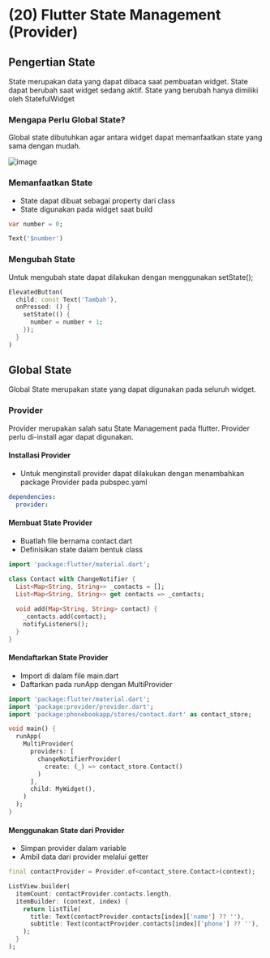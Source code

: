 # (20) Flutter State Management (Provider)

## Pengertian State
State merupakan data yang dapat dibaca saat pembuatan widget. State dapat berubah saat widget sedang aktif. State yang berubah hanya dimiliki oleh StatefulWidget

### Mengapa Perlu Global State?
Global state dibutuhkan agar antara widget dapat memanfaatkan state yang sama dengan mudah.

![image](https://user-images.githubusercontent.com/10411833/229383269-25138cf4-9d37-4486-922d-ae6bd0b7dcf7.png)

### Memanfaatkan State
+ State dapat dibuat sebagai property dari class
+ State digunakan pada widget saat build

```dart
var number = 0;

Text('$number')
```

### Mengubah State
Untuk mengubah state dapat dilakukan dengan menggunakan setState();

```dart
ElevatedButton(
  child: const Text('Tambah'),
  onPressed: () {
    setState(() {
      number = number + 1;
    });
  }
)
```

## Global State
Global State merupakan state yang dapat digunakan pada seluruh widget.

### Provider
Provider merupakan salah satu State Management pada flutter. Provider perlu di-install agar dapat digunakan.

#### Installasi Provider
+ Untuk menginstall provider dapat dilakukan dengan menambahkan package Provider pada pubspec.yaml

```yaml
dependencies:
  provider:
```

#### Membuat State Provider
+ Buatlah file bernama contact.dart
+ Definisikan state dalam bentuk class

```dart
import 'package:flutter/material.dart';

class Contact with ChangeNotifier {
  List<Map<String, String>> _contacts = [];
  List<Map<String, String>> get contacts => _contacts;
  
  void add(Map<String, String> contact) {
    _contacts.add(contact);
    notifyListeners();
  }
}
```

#### Mendaftarkan State Provider
+ Import di dalam file main.dart
+ Daftarkan pada runApp dengan MultiProvider

```dart
import 'package:flutter/material.dart';
import 'package:provider/provider.dart';
import 'package:phonebookapp/stores/contact.dart' as contact_store;

void main() {
  runApp(
    MultiProvider(
      providers: [
        changeNotifierProvider(
          create: (_) => contact_store.Contact()
        )
      ],
      child: MyWidget(),
    )
  );
}
```

#### Menggunakan State dari Provider
+ Simpan provider dalam variable
+ Ambil data dari provider melalui getter

```dart
final contactProvider = Provider.of<contact_store.Contact>(context);

ListView.builder(
  itemCount: contactProvider.contacts.length,
  itemBuilder: (context, index) {
    return listTile(
      title: Text(contactProvider.contacts[index]['name'] ?? ''),
      subtitle: Text(contactProvider.contacts[index]['phone'] ?? ''),
    );
  }
);
```


